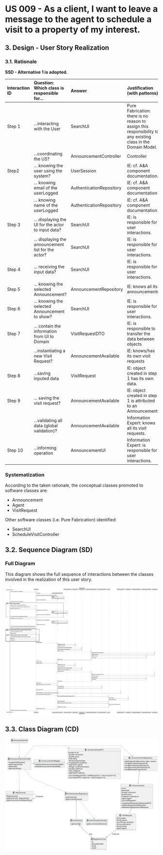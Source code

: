 # US 009 - As a client, I want to leave a message to the agent to schedule a visit to a property of my interest.

## 3. Design - User Story Realization

### 3.1. Rationale

**SSD - Alternative 1 is adopted.**

| Interaction ID | Question: Which class is responsible for...          | Answer                 | Justification (with patterns)                                                                                 |
|:---------------|:-----------------------------------------------------|:-----------------------|:--------------------------------------------------------------------------------------------------------------|
| Step 1  		     | 	...interacting with the User                        | SearchUI               | Pure Fabrication: there is no reason to assign this responsibility to any existing class in the Domain Model. |
|                | ...coordinating the US?	                             | AnnouncementController | Controller                                                                                                    |
| Step2 		       | ... knowing the user using the system?               | UserSession            | IE: cf. A&A component documentation.                                                                          |
|                | ... knowing email of the userLogged                  | AuthenticationRepository | IE: cf. A&A component documentation |
|                | ... knowing name of the userLogged                   | AuthenticationRepository | IE: cf. A&A component documentation |
| Step 3  		     | 	... displaying the UI for the actor to input data?  | SearchUI               | IE: is responsible for user interactions.                                                                     |
| 		             | 	... displaying the announcement list for the actor? | SearchUI               | IE: is responsible for user interactions.                                                                     |
| Step 4  		     | 	... receiving the input data?                       | SearchUI               | IE: is responsible for user interactions.                                                                     |
| Step 5	 		     | ... knowing the selected Announcement?               | AnnouncementRepository | IE: knows all its announcements                                                                               |
| Step 6		       | 	... knowing the selected Announcement to show?      | SearchUI               | IE: is responsible for user interactions.                                                                     |
| Step 7         | ... contain the information from UI to Domain | VisitRequestDTO | IE: is responsible to transfer the data between objects |
|                | ...instantiating a new Visit Request?		              | AnnouncementAvailable  | IE: knows/has its own visit requests                                                                          |
| Step 8		       | 	...saving inputed data                              | VisitRequest           | IE: object created in step 1 has its own data.                                                                |
| Step 9  		     | 	... saving the visit request?                       | AnnouncementAvailable  | IE: object created in step 1 is attributed to an Announcement                                                 |
|                | ...validating all data (global validation)?          | AnnouncementAvailable  | Information Expert: knows all its visit requests.                                                             | 
| Step 10  		    | ...informing operation                               | AnnouncementUI         | Information Expert: is responsible for user interactions.                                                     |

### Systematization ##
According to the taken rationale, the conceptual classes promoted to software classes are:

* Announcement
* Agent
* VisitRequest


Other software classes (i.e. Pure Fabrication) identified:
* SearchUI
* ScheduleVisitController

## 3.2. Sequence Diagram (SD)

###  Full Diagram

This diagram shows the full sequence of interactions between the classes involved in the realization of this user story.

![Sequence Diagram - Full](svg/us009-sequence-diagram-full.svg)


## 3.3. Class Diagram (CD)

![Class Diagram](svg/us009-class-diagram.svg)